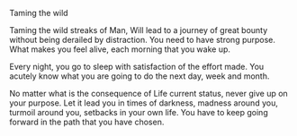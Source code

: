 Taming the wild

Taming the wild streaks of Man, 
Will lead to a journey of great bounty without being derailed by distraction.
You need to have strong purpose. 
What makes you feel alive,  each morning that you wake up.

Every night, you go to sleep with satisfaction of the effort made. 
You acutely know what you are going to do the next day, week and month.

No matter what is the consequence of Life current status, never give up on your purpose. Let it lead you in times of darkness,  madness around you, turmoil around  you, setbacks in your own life. You have to keep going forward in the path that you have chosen.